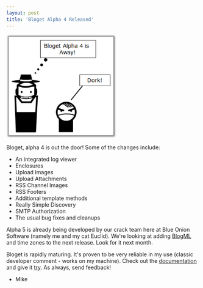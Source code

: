 ```yaml
---
layout: post
title: 'Bloget Alpha 4 Released'
---
```

![](/cdn/images/blog/WindowsLiveWriter/BlogetAlpha4Released_C67C/dork%5B5%5D.png) 

Bloget, alpha 4 is out the door! Some of the changes include:

  * An integrated log viewer 
  * Enclosures 
  * Upload Images 
  * Upload Attachments 
  * RSS Channel Images 
  * RSS Footers 
  * Additional template methods 
  * Really Simple Discovery 
  * SMTP Authorization 
  * The usual bug fixes and cleanups

Alpha 5 is already being developed by our crack team here at Blue Onion Software (namely me and my cat Euclid). We're looking at adding [BlogML](http://BlogML.com) and time zones to the next release. Look for it next month.

Bloget is rapidly maturing. It's proven to be very reliable in my use (classic developer comment - works on my machine). Check out the [documentation](/Bloget/BlogetUserGuide.html) and give it [try](/downloads). As always, send feedback!

- Mike
